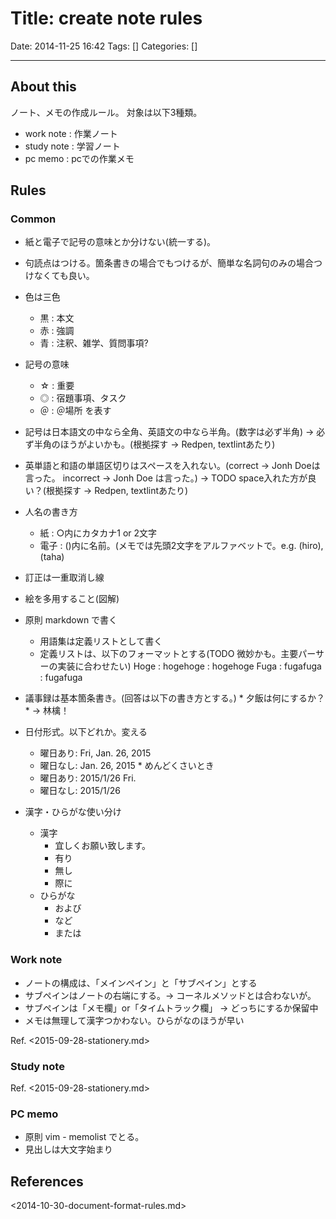 # Title: create note rules

Date: 2014-11-25 16:42
Tags: []
Categories: []

---

## About this

ノート、メモの作成ルール。
対象は以下3種類。

* work note : 作業ノート
* study note : 学習ノート
* pc memo : pcでの作業メモ

## Rules

### Common

* 紙と電子で記号の意味とか分けない(統一する)。
* 句読点はつける。箇条書きの場合でもつけるが、簡単な名詞句のみの場合つけなくても良い。
* 色は三色
	* 黒 : 本文
	* 赤 : 強調
	* 青 : 注釈、雑学、質問事項?
* 記号の意味
	* ☆ : 重要
	* ◎ : 宿題事項、タスク
	* ＠ : ＠場所 を表す

* 記号は日本語文の中なら全角、英語文の中なら半角。(数字は必ず半角) -> 必ず半角のほうがよいかも。(根拠探す -> Redpen, textlintあたり)
* 英単語と和語の単語区切りはスペースを入れない。(correct -> Jonh Doeは言った。 incorrect -> Jonh Doe は言った。) -> TODO space入れた方が良い？(根拠探す -> Redpen, textlintあたり)
* 人名の書き方
	* 紙 : ○内にカタカナ1 or 2文字
	* 電子 : ()内に名前。(メモでは先頭2文字をアルファベットで。e.g. (hiro), (taha)
* 訂正は一重取消し線
* 絵を多用すること(図解)
* 原則 markdown で書く
	* 用語集は定義リストとして書く
	* 定義リストは、以下のフォーマットとする(TODO 微妙かも。主要パーサーの実装に合わせたい)
			Hoge
			: hogehoge
			: hogehoge
			Fuga
			: fugafuga
			: fugafuga
* 議事録は基本箇条書き。(回答は以下の書き方とする。)
		* 夕飯は何にするか？
			* -> 林檎！
* 日付形式。以下どれか。変える
	* 曜日あり: Fri, Jan. 26, 2015
	* 曜日なし: Jan. 26, 2015
	\* めんどくさいとき
	* 曜日あり: 2015/1/26 Fri.
	* 曜日なし: 2015/1/26
* 漢字・ひらがな使い分け
	* 漢字
		* 宜しくお願い致します。
		* 有り
		* 無し
		* 際に
	* ひらがな
		* および
		* など
		* または

### Work note

* ノートの構成は、「メインペイン」と「サブペイン」とする
* サブペインはノートの右端にする。-> コーネルメソッドとは合わないが。
* サブペインは「メモ欄」or「タイムトラック欄」 -> どっちにするか保留中
* メモは無理して漢字つかわない。ひらがなのほうが早い

Ref. <2015-09-28-stationery.md>

### Study note

Ref. <2015-09-28-stationery.md>

### PC memo

* 原則 vim - memolist でとる。
* 見出しは大文字始まり

## References

<2014-10-30-document-format-rules.md>

